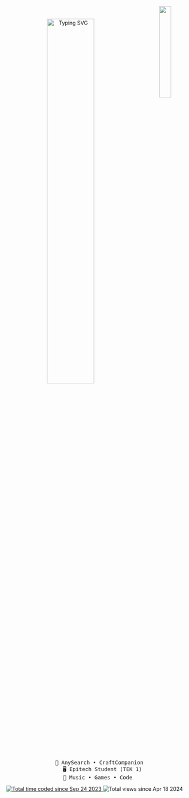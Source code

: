 <div align="center">
  <img src="https://i.imgur.com/yAcsSbC.png" width="25%" align="right" />
  <br></br>
  <a href="https://git.io/typing-svg"><img src="https://readme-typing-svg.herokuapp.com?font=Paytone+One&size=30&pause=400&color=F74949&center=true&random=false&width=435&lines=French+developer;17+years+old;Student+at+Epitech" alt="Typing SVG" width="50%" /> </a>
  <br></br>
<pre>
    👑 AnySearch • CraftCompanion 
     🖥️ Epitech Student (TEK 1)
         💫 Music • Games • Code       
</pre>

  <a href="https://wakatime.com/@e16f8dc4-b56f-49c4-8545-e57b81a03503">
    <img src="https://wakatime.com/badge/user/e16f8dc4-b56f-49c4-8545-e57b81a03503.svg" alt="Total time coded since Sep 24 2023" />
  </a> 
  <img src="https://komarev.com/ghpvc/?username=3d3n-pyc" alt="Total views since Apr 18 2024" />

</div>

